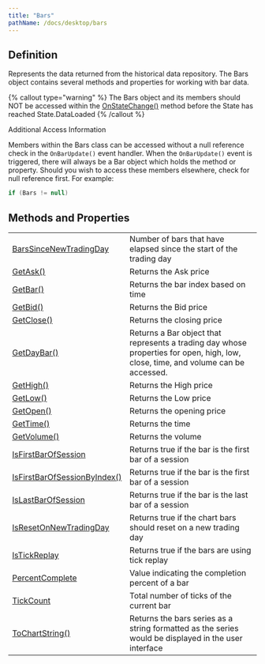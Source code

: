 ```yaml
---
title: "Bars"
pathName: /docs/desktop/bars
---
```


## Definition

Represents the data returned from the historical data repository. The Bars object contains several methods and properties for working with bar data.

{% callout type="warning" %}
The Bars object and its members should NOT be accessed within the [OnStateChange()](/docs/desktop/onstatechange) method before the State has reached State.DataLoaded
{% /callout %}

Additional Access Information

Members within the Bars class can be accessed without a null reference check in the `OnBarUpdate()` event handler. When the `OnBarUpdate()` event is triggered, there will always be a Bar object which holds the method or property. Should you wish to access these members elsewhere, check for null reference first. For example:

```csharp
if (Bars != null)
```

## Methods and Properties

|  |  |
| --- | --- |
| [BarsSinceNewTradingDay](/docs/desktop/barssincenewtradingday) | Number of bars that have elapsed since the start of the trading day |
| [GetAsk()](/docs/desktop/getask) | Returns the Ask price |
| [GetBar()](/docs/desktop/getbar) | Returns the bar index based on time |
| [GetBid()](/docs/desktop/getbid) | Returns the Bid price |
| [GetClose()](/docs/desktop/getclose) | Returns the closing price |
| [GetDayBar()](/docs/desktop/getdaybar) | Returns a Bar object that represents a trading day whose properties for open, high, low, close, time, and volume can be accessed. |
| [GetHigh()](/docs/desktop/gethigh) | Returns the High price |
| [GetLow()](/docs/desktop/getlow) | Returns the Low price |
| [GetOpen()](/docs/desktop/getopen) | Returns the opening price |
| [GetTime()](/docs/desktop/gettime) | Returns the time |
| [GetVolume()](/docs/desktop/getvolume) | Returns the volume |
| [IsFirstBarOfSession](/docs/desktop/isfirstbarofsession) | Returns true if the bar is the first bar of a session |
| [IsFirstBarOfSessionByIndex()](/docs/desktop/isfirstbarofsessionbyindex) | Returns true if the bar is the first bar of a session |
| [IsLastBarOfSession](/docs/desktop/islastbarofsession) | Returns true if the bar is the last bar of a session |
| [IsResetOnNewTradingDay](/docs/desktop/isresetonnewtradingday) | Returns true if the chart bars should reset on a new trading day |
| [IsTickReplay](/docs/desktop/istickreplay) | Returns true if the bars are using tick replay |
| [PercentComplete](/docs/desktop/percentcomplete) | Value indicating the completion percent of a bar |
| [TickCount](/docs/desktop/tickcount) | Total number of ticks of the current bar |
| [ToChartString()](/docs/desktop/tochartstring) | Returns the bars series as a string formatted as the series would be displayed in the user interface |
